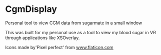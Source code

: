 # CgmDisplay
Personal tool to view CGM data from sugarmate in a small window

This was built for my personal use as a tool to view my blood sugar in VR through applications like XSOverlay.

Icons made by'Pixel perfect' from www.flaticon.com
